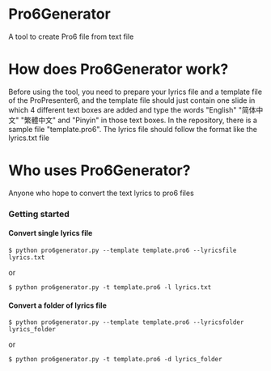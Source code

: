 # Pro6Generator
A tool to create Pro6 file from text file

# How does Pro6Generator work?
Before using the tool, you need to prepare your lyrics file and a template file of the ProPresenter6, and the template file should just contain one slide in which 4 different text boxes are added and type the words "English" "简体中文" "繁體中文" and "Pinyin" in those text boxes. In the repository, there is a sample file "template.pro6". The lyrics file should follow the format like the lyrics.txt file

# Who uses Pro6Generator?
Anyone who hope to convert the text lyrics to pro6 files 

### Getting started

#### Convert single lyrics file

```shell
$ python pro6generator.py --template template.pro6 --lyricsfile lyrics.txt
```
or 
```shell
$ python pro6generator.py -t template.pro6 -l lyrics.txt
```

#### Convert a folder of lyrics file

```shell
$ python pro6generator.py --template template.pro6 --lyricsfolder lyrics_folder
```
or 
```shell
$ python pro6generator.py -t template.pro6 -d lyrics_folder
```
